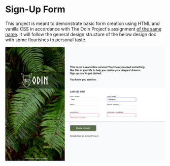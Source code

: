 # Sign-Up Form

This project is meant to demonstrate basic form creation using HTML and vanilla CSS in accordance with The Odin Project's assignment [of the same name][1]. It will follow the general design structure of the below design doc with some flourishes to personal taste.

![TOP design doc](./Img/sign-up-form-design-doc.png)


[1]: https://www.theodinproject.com/lessons/node-path-intermediate-html-and-css-sign-up-form
